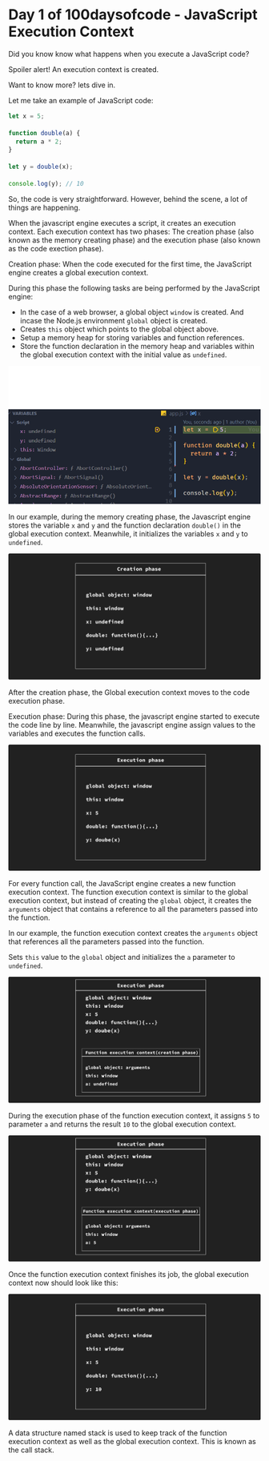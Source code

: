 # Day 1 of 100daysofcode - JavaScript Execution Context

Did you know know what happens when you execute a JavaScript code?

Spoiler alert! An execution context is created.

Want to know more? lets dive in.

Let me take an example of JavaScript code:

```javascript
let x = 5;

function double(a) {
  return a * 2;
}

let y = double(x);

console.log(y); // 10
```

So, the code is very straightforward. However, behind the scene, a lot of things are happening.

When the javascript engine executes a script, it creates an execution context. Each execution context has two phases: The creation phase (also known as the memory creating phase) and the execution phase (also known as the code exection phase).

Creation phase: When the code executed for the first time, the JavaScript engine creates a global execution context.

During this phase the following tasks are being performed by the JavaScript engine:

- In the case of a web browser, a global object `window` is created. And incase the Node.js environment `global` object is created.
- Creates `this` object which points to the global object above.
- Setup a memory heap for storing variables and function references.
- Store the function declaration in the memory heap and variables within the global execution context with the initial value as `undefined`.

![Global execution context demo](https://github.com/biswarup35/100-days-of-javascript/blob/main/images/global-execution-context-demo.png)

In our example, during the memory creating phase, the Javascript engine stores the variable `x` and `y` and the function declaration `double()` in the global execution context. Meanwhile, it initializes the variables `x` and `y` to `undefined`.

![Creation phase](https://github.com/biswarup35/100-days-of-javascript/blob/main/images/creation-phase-1.png)

After the creation phase, the Global execution context moves to the code execution phase.

Execution phase: During this phase, the javascript engine started to execute the code line by line. Meanwhile, the javascript engine assign values to the variables and executes the function calls.

![Execution phase](https://github.com/biswarup35/100-days-of-javascript/blob/main/images/execution-phase-1.png)

For every function call, the JavaScript engine creates a new function execution context. The function execution context is similar to the global execution context, but instead of creating the `global` object, it creates the `arguments` object that contains a reference to all the parameters passed into the function.

In our example, the function execution context creates the `arguments` object that references all the parameters passed into the function.

Sets `this` value to the `global` object and initializes the `a` parameter to `undefined`.

![Function execution context creation phase](https://github.com/biswarup35/100-days-of-javascript/blob/main/images/function-execution-phase-1.png)

During the execution phase of the function execution context, it assigns `5` to parameter `a` and returns the result `10` to the global execution context.

![Function execution context execution phase](https://github.com/biswarup35/100-days-of-javascript/blob/main/images/function-execution-phase-2.png)

Once the function execution context finishes its job, the global execution context now should look like this:

![Global execution context](https://github.com/biswarup35/100-days-of-javascript/blob/main/images/global-execution-phase-2.png)

A data structure named stack is used to keep track of the function execution context as well as the global execution context. This is known as the call stack.
